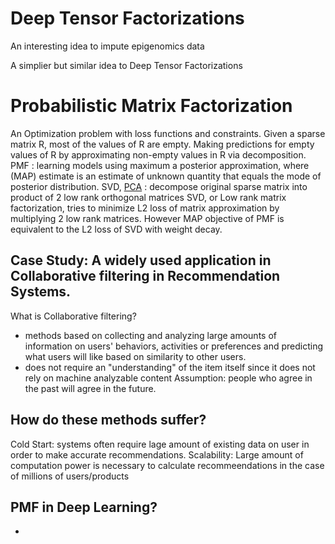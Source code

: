 # Deep Tensor Factorizations

An interesting idea to impute epigenomics data

A simplier but similar idea to Deep Tensor Factorizations

# Probabilistic Matrix Factorization 

An Optimization problem with loss functions and constraints. Given a sparse matrix R, most of the values of R are empty.
Making predictions for empty values of R by approximating non-empty values in R via decomposition. 
PMF : learning models using maximum a posterior approximation, where (MAP) estimate is an estimate of unknown quantity that equals the mode of posterior distribution. 
SVD, [PCA](/_posts/pca.md) : decompose original sparse matrix into product of 2 low rank orthogonal matrices 
SVD, or Low rank matrix factorization, tries to minimize L2 loss of matrix approximation by multiplying 2 low rank matrices. 
However MAP objective of PMF is equivalent to the L2 loss of SVD with weight decay. 

## Case Study: A widely used application in Collaborative filtering in Recommendation Systems. 
What is Collaborative filtering? 
- methods based on collecting and analyzing large amounts of information on users' behaviors, activities or preferences and predicting what users will like based on similarity to other users. 
- does not require an "understanding" of the item itself since it does not rely on machine analyzable content 
Assumption: people who agree in the past will agree in the future. 

## How do these methods suffer? 
Cold Start: systems often require lage amount of existing data on user in order to make accurate recommendations. 
Scalability: Large amount of computation power is necessary to calculate recommeendations in the case of millions of users/products 


## PMF in Deep Learning? 
- 
